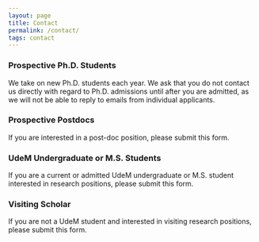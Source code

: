 ```yaml
---
layout: page
title: Contact
permalink: /contact/
tags: contact
---
```


### Prospective Ph.D. Students
We take on new Ph.D. students each year. We ask that you do not contact us directly with regard to Ph.D. admissions until after you are admitted, as we will not be able to reply to emails from individual applicants.

### Prospective Postdocs
If you are interested in a post-doc position, please submit this form.

### UdeM Undergraduate or M.S. Students
If you are a current or admitted  UdeM undergraduate or M.S. student interested in research positions, please submit this form.

### Visiting Scholar
If you are not a UdeM student and interested in visiting research positions, please submit this form.

